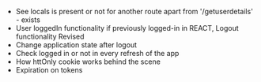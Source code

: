 + See locals is present or not for another route apart from '/getuserdetails' - exists
+ User loggedIn functionality if previously logged-in in REACT, Logout functionality Revised
+ Change application state after logout
+ Check logged in or not in every refresh of the app
+ How httOnly cookie works behind the scene
+ Expiration on tokens